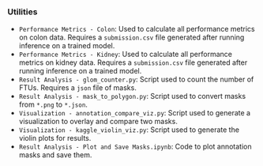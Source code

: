 ### Utilities

- `Performance Metrics - Colon`: Used to calculate all performance metrics on colon data. Requires a `submission.csv` file generated after running inference on a trained model.
- `Performance Metrics - Kidney`: Used to calculate all performance metrics on kidney data. Requires a `submission.csv` file generated after running inference on a trained model.
- `Result Analysis - glom_counter.py`: Script used to count the number of FTUs. Requires a `json` file of masks.
- `Result Analysis - mask_to_polygon.py`: Script used to convert masks from `*.png` to `*.json`.
- `Visualization - annotation_compare_viz.py`: Script used to generate a visualization to overlay and compare two masks.
- `Visualization - kaggle_violin_viz.py`: Script used to generate the violin plots for results.
- `Result Analysis - Plot and Save Masks.ipynb`: Code to plot annotation masks and save them.
